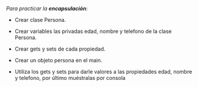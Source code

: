 _Para practicar la **encapsulación**:_

- Crear clase Persona.

- Crear variables las privadas edad, nombre y telefono de la clase Persona.

- Crear gets y sets de cada propiedad.

- Crear un objeto persona en el main.

- Utiliza los gets y sets para darle valores a las propiedades edad, nombre y telefono, por último muéstralas por consola
